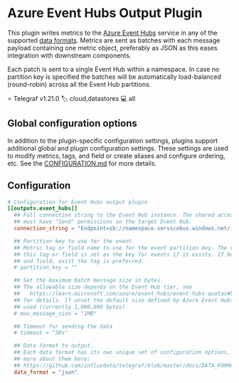 # Azure Event Hubs Output Plugin

This plugin writes metrics to the [Azure Event Hubs][event_hubs] service in any
of the supported [data formats][data_formats]. Metrics are sent as batches with
each message payload containing one metric object, preferably as JSON as this
eases integration with downstream components.

Each patch is sent to a single Event Hub within a namespace. In case no
partition key is specified the batches will be automatically load-balanced
(round-robin) across all the Event Hub partitions.

⭐ Telegraf v1.21.0
🏷️ cloud,datastores
💻 all

[event_hubs]: https://azure.microsoft.com/en-gb/services/event-hubs/
[data_formats]: /docs/DATA_FORMATS_OUTPUT.md

## Global configuration options <!-- @/docs/includes/plugin_config.md -->

In addition to the plugin-specific configuration settings, plugins support
additional global and plugin configuration settings. These settings are used to
modify metrics, tags, and field or create aliases and configure ordering, etc.
See the [CONFIGURATION.md][CONFIGURATION.md] for more details.

[CONFIGURATION.md]: ../../../docs/CONFIGURATION.md#plugins

## Configuration

```toml @sample.conf
# Configuration for Event Hubs output plugin
[[outputs.event_hubs]]
  ## Full connection string to the Event Hub instance. The shared access key
  ## must have "Send" permissions on the target Event Hub.
  connection_string = "Endpoint=sb://namespace.servicebus.windows.net/;SharedAccessKeyName=RootManageSharedAccessKey;SharedAccessKey=superSecret1234=;EntityPath=hubName"

  ## Partition key to use for the event
  ## Metric tag or field name to use for the event partition key. The value of
  ## this tag or field is set as the key for events if it exists. If both, tag
  ## and field, exist the tag is preferred.
  # partition_key = ""

  ## Set the maximum batch message size in bytes
  ## The allowable size depends on the Event Hub tier, see
  ##   https://learn.microsoft.com/azure/event-hubs/event-hubs-quotas#basic-vs-standard-vs-premium-vs-dedicated-tiers
  ## for details. If unset the default size defined by Azure Event Hubs is
  ## used (currently 1,000,000 bytes)
  # max_message_size = "1MB"

  ## Timeout for sending the data
  # timeout = "30s"

  ## Data format to output.
  ## Each data format has its own unique set of configuration options, read
  ## more about them here:
  ## https://github.com/influxdata/telegraf/blob/master/docs/DATA_FORMATS_OUTPUT.md
  data_format = "json"
```
